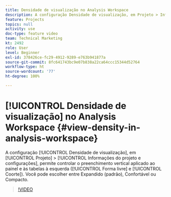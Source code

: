 ```yaml
---
title: Densidade de visualização no Analysis Workspace
description: A configuração Densidade de visualização, em Projeto > Informações do projeto e configurações, permite controlar o preenchimento vertical aplicado ao painel e às tabelas à esquerda (Forma livre e Coorte). Você pode escolher entre Expandido (padrão), Confortável ou Compacto.
feature: Projects
topics: null
activity: use
doc-type: feature video
team: Technical Marketing
kt: 2492
role: User
level: Beginner
exl-id: 378426ce-fc29-4912-9289-e763b941877a
source-git-commit: 8fc641743bc9e07b838a22ca64ccc15344d52764
workflow-type: ht
source-wordcount: '77'
ht-degree: 100%

---
```


# [!UICONTROL Densidade de visualização] no Analysis Workspace {#view-density-in-analysis-workspace}

A configuração [!UICONTROL Densidade de visualização], em [!UICONTROL Projeto] > [!UICONTROL Informações do projeto e configurações], permite controlar o preenchimento vertical aplicado ao painel e às tabelas à esquerda ([!UICONTROL Forma livre] e [!UICONTROL Coorte]). Você pode escolher entre Expandido (padrão), Confortável ou Compacto.

>[!VIDEO](https://video.tv.adobe.com/v/25963/?quality=12&learn=on)
